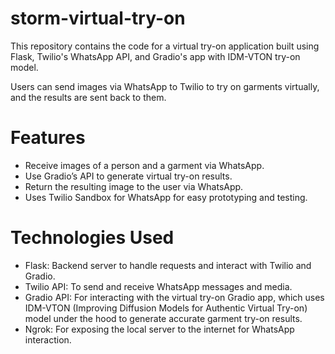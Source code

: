 # storm-virtual-try-on

This repository contains the code for a virtual try-on application built using Flask, Twilio's WhatsApp API, and Gradio's app with IDM-VTON try-on model. 

Users can send images via WhatsApp to Twilio to try on garments virtually, and the results are sent back to them.

# Features

  - Receive images of a person and a garment via WhatsApp.
  - Use Gradio’s API to generate virtual try-on results.
  - Return the resulting image to the user via WhatsApp.
  - Uses Twilio Sandbox for WhatsApp for easy prototyping and testing.


# Technologies Used

  -  Flask: Backend server to handle requests and interact with Twilio and Gradio.
  -  Twilio API: To send and receive WhatsApp messages and media.
  -  Gradio API: For interacting with the virtual try-on Gradio app, which uses IDM-VTON (Improving Diffusion Models for Authentic Virtual Try-on) model under the hood to generate accurate garment try-on results.
  -  Ngrok: For exposing the local server to the internet for WhatsApp interaction.



